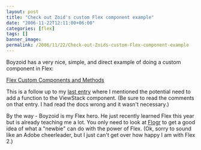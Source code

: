 ```yaml
---
layout: post
title: "Check out Zoid's custom Flex component example"
date: "2006-11-22T12:11:00+06:00"
categories: [flex]
tags: []
banner_image: 
permalink: /2006/11/22/Check-out-Zoids-custom-Flex-component-example
---
```


Boyzoid has a very nice, simple, and direct example of doing a custom component in Flex:

<a href="http://www.boyzoid.com/blog/index.cfm/2006/11/22/Flex-Custom-Components-and-Custom-Methods">Flex Custom Components and Methods</a>

This is a follow up to my <a href="http://ray.camdenfamily.com/index.cfm/2006/11/22/Second-revision-of-my-Flex-homework">last entry</a> where I mentioned the potential need to add a function to the ViewStack component. (Be sure to read the comments on that entry. I had read the docs wrong and it wasn't necessary.)

By the way - Boyzoid is my Flex hero. He just recently learned Flex this year but is already teaching me a lot. You only need to look at <a href="http://flogr.riaforge.org/">Flogr</a> to get a good idea of what a "newbie" can do with the power of Flex. (Ok, sorry to sound like an Adobe cheerleader, but I just can't get over how happy I am with Flex 2.)
